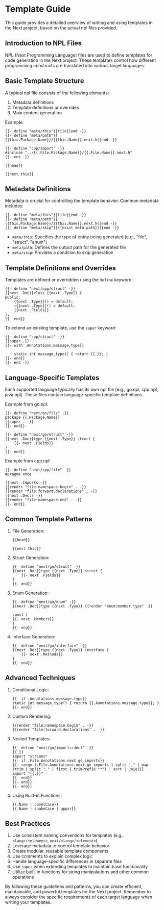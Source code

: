 # Template Guide

This guide provides a detailed overview of writing and using templates in the Next project, based on the actual npl files provided.

## Introduction to NPL Files

NPL (Next Programming Language) files are used to define templates for code generation in the Next project. These templates control how different programming constructs are translated into various target languages.

## Basic Template Structure

A typical npl file consists of the following elements:

1. Metadata definitions
2. Template definitions or overrides
3. Main content generation

Example:

```npl
{{- define "meta/this"}}file{{end -}}
{{- define "meta/path"}}{{this.Package.Name}}/{{this.Name}}.next.h{{end -}}

{{- define "cpp/import" -}}
#include "../{{.File.Package.Name}}/{{.File.Name}}.next.h"
{{- end -}}

{{head}}

{{next this}}
```

## Metadata Definitions

Metadata is crucial for controlling the template behavior. Common metadata includes:

```npl
{{- define "meta/this"}}file{{end -}}
{{- define "meta/path"}}{{this.Package.Name}}/{{this.Name}}.next.h{{end -}}
{{- define "meta/skip"}}{{exist meta.path}}{{end -}}
```

- `meta/this`: Specifies the type of entity being generated (e.g., "file", "struct", "enum")
- `meta/path`: Defines the output path for the generated file
- `meta/skip`: Provides a condition to skip generation

## Template Definitions and Overrides

Templates are defined or overridden using the `define` keyword:

```npl
{{- define "next/cpp/struct" -}}
{{next .Doc}}class {{next .Type}} {
public:
    {{next .Type}}() = default;
    ~{{next .Type}}() = default;
    {{next .Fields}}
};
{{- end}}
```

To extend an existing template, use the `super` keyword:

```npl
{{- define "cpp/struct" -}}
{{super .}}
{{- with .Annotations.message.type}}

    static int message_type() { return {{.}}; }
{{- end}}
{{- end -}}
```

## Language-Specific Templates

Each supported language typically has its own npl file (e.g., go.npl, cpp.npl, java.npl). These files contain language-specific template definitions.

Example from go.npl:

```npl
{{- define "next/go/file" -}}
package {{.Package.Name}}
{{super . -}}
{{- end}}

{{- define "next/go/struct" -}}
{{next .Doc}}type {{next .Type}} struct {
    {{- next .Fields}}
}
{{- end}}
```

Example from cpp.npl:

```npl
{{- define "next/cpp/file" -}}
#pragma once

{{next .Imports -}}
{{render "file:namespace.begin" . -}}
{{render "file:forward.declarations" . -}}
{{next .Decls -}}
{{render "file:namespace.end" . -}}
{{- end}}
```

## Common Template Patterns

1. File Generation:
   ```npl
   {{head}}

   {{next this}}
   ```

2. Struct Generation:
   ```npl
   {{- define "next/go/struct" -}}
   {{next .Doc}}type {{next .Type}} struct {
       {{- next .Fields}}
   }
   {{- end}}
   ```

3. Enum Generation:
   ```npl
   {{- define "next/go/enum" -}}
   {{next .Doc}}type {{next .Type}} {{render "enum:member.type" .}}

   const (
   {{- next .Members}}
   )
   {{- end}}
   ```

4. Interface Generation:
   ```npl
   {{- define "next/go/interface" -}}
   {{next .Doc}}type {{next .Type}} interface {
       {{- next .Methods}}
   }
   {{- end}}
   ```

## Advanced Techniques

1. Conditional Logic:
   ```npl
   {{- if .Annotations.message.type}}
   static int message_type() { return {{.Annotations.message.type}}; }
   {{- end}}
   ```

2. Custom Rendering:
   ```npl
   {{render "file:namespace.begin" . -}}
   {{render "file:forward.declarations" . -}}
   ```

3. Nested Templates:
   ```npl
   {{- define "next/go/imports:decl" -}}
   {{_}}
   import "strconv"
   {{- if .File.Annotations.next.go_imports}}
   {{- range (.File.Annotations.next.go_imports | split "," | map (trim | split "." | first | trimPrefix "*") | sort | uniq)}}
   import "{{.}}"
   {{- end}}
   {{- end}}
   {{- end}}
   ```

4. Using Built-in Functions:
   ```npl
   {{.Name | camelCase}}
   {{.Name | snakeCase | upper}}
   ```

## Best Practices

1. Use consistent naming conventions for templates (e.g., `<lang>/<element>`, `next/<lang>/<element>`)
2. Leverage metadata to control template behavior
3. Create modular, reusable template components
4. Use comments to explain complex logic
5. Handle language-specific differences in separate files
6. Use `super` when extending templates to maintain base functionality
7. Utilize built-in functions for string manipulations and other common operations

By following these guidelines and patterns, you can create efficient, maintainable, and powerful templates for the Next project. Remember to always consider the specific requirements of each target language when writing your templates.